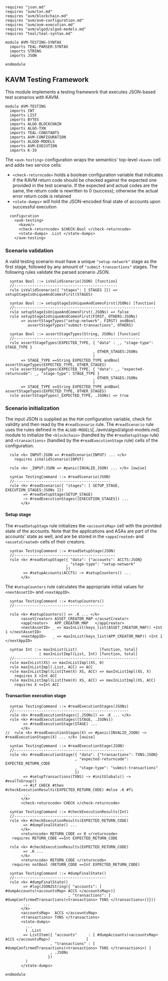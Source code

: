 ```k
requires "json.md"
requires "avm/txn.md"
requires "avm/blockchain.md"
requires "avm/avm-configuration.md"
requires "avm/avm-execution.md"
requires "avm/algod/algod-models.md"
requires "teal/teal-syntax.md"

module AVM-TESTING-SYNTAX
  imports TEAL-PARSER-SYNTAX
  imports STRING
  imports JSON

endmodule
```

KAVM Testing Framework
----------------------

This module implements a testing framework that executes JSON-based test scenarios with KAVM.

```k
module AVM-TESTING
  imports INT
  imports LIST
  imports BYTES
  imports ALGO-BLOCKCHAIN
  imports ALGO-TXN
  imports TEAL-CONSTANTS
  imports AVM-CONFIGURATION
  imports ALGOD-MODELS
  imports AVM-EXECUTION
  imports K-IO
```

The `<avm-testing>` configuration wraps the semantics' top-level `<kavm>` cell and adds two service cells:
* `<check-returncode>` holds a boolean configuration variable that indicates if the KAVM return code
should be checked against the expected one provided in the test scenario. If the expected and actual codes
are the same, the return code is rewritten to 0 (success); otherwise the actual error return code is retained
* `<state-dumps>` will hold the JSON-encoded final state of accounts upon successful execution


```k
  configuration
    <avm-testing>
      <kavm/>
      <check-returncode> $CHECK:Bool </check-returncode>
      <state-dumps> .List </state-dumps>
    </avm-testing>
```

### Scenario validation

A valid testing scenario must have a unique `"setup-network"` stage as the first stage, followed by any amount of `"submit-transactions"` stages.
The following rules validate the parsed scenario JSON.

```k
  syntax Bool ::= isValidScenario(JSON) [function]
  //----------------------------------------------
  rule isValidScenario({ "stages": [ STAGES ]}) => setupStageIsUniqueAndComesFirst(STAGES)

  syntax Bool ::= setupStageIsUniqueAndComesFirst(JSONs) [function]
  //---------------------------------------------------------------
  rule setupStageIsUniqueAndComesFirst(.JSONs) => false
  rule setupStageIsUniqueAndComesFirst(FIRST, OTHERS:JSONs)
       => assertStageTypes("setup-network", FIRST) andBool
          assertStageTypes("submit-transactions", OTHERS)

  syntax Bool ::= assertStageTypes(String, JSONs) [function]
  //--------------------------------------------------------
  rule assertStageTypes(EXPECTED_TYPE, { "data" : _, "stage-type": STAGE_TYPE }
                                       , OTHER_STAGES:JSONs
                                       )
       => STAGE_TYPE ==String EXPECTED_TYPE andBool assertStageTypes(EXPECTED_TYPE, OTHER_STAGES)
  rule assertStageTypes(EXPECTED_TYPE, { "data": _, "expected-returncode": _, "stage-type": STAGE_TYPE }
                                       , OTHER_STAGES:JSONs
                                       )
       => STAGE_TYPE ==String EXPECTED_TYPE andBool assertStageTypes(EXPECTED_TYPE, OTHER_STAGES)
  rule assertStageTypes(_EXPECTED_TYPE, .JSONs) => true
```


### Scenario initialization

The input JSON is supplied as the `PGM` configuration variable, check for validity and then read by the `#readScenario` rule.
The `#readScenario` rule uses the rules defined in the `ALGOD-MODELS`[../avm/algod/algod-models.md] module
to initialize the `<blockchain>` (handled by the `#readSetupStage` rule) and `<transactions>` (handled by the `#readExecutionStage` rule)
cells of the configuration.

```k
  rule <k> INPUT:JSON => #readScenario(INPUT) ... </k>
    requires isValidScenario(INPUT)

  rule <k> _INPUT:JSON => #panic(INVALID_JSON) ... </k> [owise]

  syntax TestingCommand ::= #readScenario(JSON)
  //-------------------------------------------
  rule <k> #readScenario({ "stages": [ SETUP_STAGE, EXECUTION_STAGES:JSONs ]})
        => #readSetupStage(SETUP_STAGE)
        ~> #readExecutionStages([EXECUTION_STAGES]) ...
       </k>
```

#### Setup stage
The `#readSetupStage` rule initializes the `<accountsMap>` cell with the provided state of the accounts.
Note that the applications and ASAs are part of the accounts' state as well, and are be stored in the `<appsCreated>` and `<assetsCreated>` cells of their creators.

```k
  syntax TestingCommand ::= #readSetupStage(JSON)
  //---------------------------------------------
  rule <k> #readSetupStage({ "data": {"accounts": ACCTS:JSON}
                           , "stage-type": "setup-network"
                           })
        => #setupAccounts(ACCTS) ~> #setupCounters() ...
       </k>
```

The `#setupCounters` rule calculates the appropriate initial values for `<nextAssetID>` and `<nextAppID>`.

```k
  syntax TestingCommand ::= #setupCounters()
  //----------------------------------------

  rule <k> #setupCounters() => .K ... </k>
       <assetCreator> ASSET_CREATOR_MAP </assetCreator>
       <appCreator>   APP_CREATOR_MAP   </appCreator>
       <nextAssetID> _ => maxInList(keys_list(ASSET_CREATOR_MAP)) +Int 1 </nextAssetID>
       <nextAppID>   _ => maxInList(keys_list(APP_CREATOR_MAP)) +Int 1   </nextAppID>

  syntax Int ::= maxInList(List)          [function, total]
               | maxInListImpl(List, Int) [function, total]
  //-------------------------------------------------------
  rule maxInList(XS) => maxInListImpl(XS, 0)
  rule maxInListImpl(.List, ACC) => ACC
  rule maxInListImpl(ListItem(X) XS, ACC) => maxInListImpl(XS, X)
    requires X >Int ACC
  rule maxInListImpl(ListItem(X) XS, ACC) => maxInListImpl(XS, ACC)
    requires X <=Int ACC

```

#### Transaction execution stage

```k
  syntax TestingCommand ::= #readExecutionStages(JSONs)
  //---------------------------------------------------
  rule <k> #readExecutionStages([.JSONs]) => .K ... </k>
  rule <k> #readExecutionStages([STAGE, .JSONs])
        => #readExecutionStage(STAGE) ...
       </k>
//  rule <k> #readExecutionStages(X) => #panic(INVALID_JSON) ~> #readExecutionStages(X) ... </k> [owise]

  syntax TestingCommand ::= #readExecutionStage(JSON)
  //-------------------------------------------------
  rule <k> #readExecutionStage({ "data": {"transactions": TXNS:JSON}
                               , "expected-returncode": EXPECTED_RETURN_CODE
                               , "stage-type": "submit-transactions"
                               })
        => #setupTransactions(TXNS) ~> #initGlobals() ~> #evalTxGroup()
        ~> #if CHECK #then #checkExecutionResults(EXPECTED_RETURN_CODE) #else .K #fi
        ...
       </k>
       <check-returncode> CHECK </check-returncode>

  syntax TestingCommand ::= #checkExecutionResults(Int)
  //---------------------------------------------------
  rule <k> #checkExecutionResults(EXPECTED_RETURN_CODE)
        => #dumpFinalState() ...
       </k>
       <returncode> RETURN_CODE => 0 </returncode>
   requires RETURN_CODE ==Int EXPECTED_RETURN_CODE

  rule <k> #checkExecutionResults(EXPECTED_RETURN_CODE)
        => .K ...
       </k>
       <returncode> RETURN_CODE </returncode>
   requires notBool (RETURN_CODE ==Int EXPECTED_RETURN_CODE)

  syntax TestingCommand ::= #dumpFinalState()
  //-----------------------------------------
  rule <k> #dumpFinalState()
        => #log(JSON2String({ "accounts": [ #dumpAccounts(<accountsMap> ACCS </accountsMap>)]
                            , "transactions": [ #dumpConfirmedTransactions(<transactions> TXNS </transactions>)]}))
        ...
       </k>
       <accountsMap>  ACCS </accountsMap>
       <transactions> TXNS </transactions>
       <state-dumps>
         ...
         ( .List
        => ListItem({ "accounts"     : [ #dumpAccounts(<accountsMap> ACCS </accountsMap>)                ]
                    , "transactions" : [ #dumpConfirmedTransactions(<transactions> TXNS </transactions>) ]
                    , .JSONs
                   })
         )
       </state-dumps>
```

```k
endmodule
```
